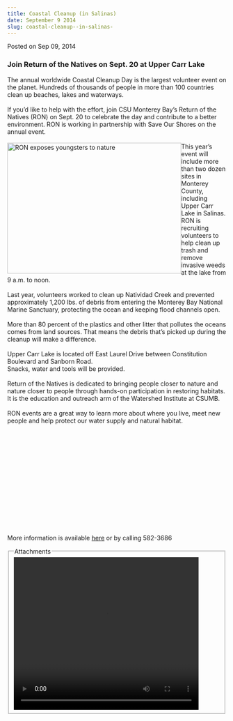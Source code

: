 ```yaml
---
title: Coastal Cleanup (in Salinas)
date: September 9 2014
slug: coastal-cleanup--in-salinas-
---
```





<span class="date">Posted on Sep 09, 2014    </span>
<h3>Join Return of the Natives on Sept. 20 at Upper Carr Lake</h3>
<p>The annual worldwide Coastal Cleanup Day is the largest
volunteer event on the planet. Hundreds of thousands of people in
more than 100 countries clean up beaches, lakes and
waterways.<br>
<br>
If you&#x2019;d like to help with the effort, join CSU Monterey Bay&#x2019;s
Return of the Natives (RON) on Sept. 20 to celebrate the day and
contribute to a better environment. RON is working in partnership
with Save Our Shores on the annual event.<br>
<br>
<img alt="RON exposes youngsters to nature" src="http://news.csumb.edu/sites/default/files/65/attachments/news/images/ron_photo_1_0.jpg" style="width:400px; height:300px; float:left">This year&#x2019;s event
will include more than two dozen sites in Monterey County,
including Upper Carr Lake in Salinas. RON is recruiting volunteers
to help clean up trash and remove invasive weeds at the lake from 9
a.m. to noon.<br>
<br>
Last year, volunteers worked to clean up Natividad Creek and
prevented approximately 1,200 lbs. of debris from entering the
Monterey Bay National Marine Sanctuary, protecting the ocean and
keeping flood channels open.<br>
<br>
More than 80 percent of the plastics and other litter that pollutes
the oceans comes from land sources. That means the debris that&#x2019;s
picked up during the cleanup will make a difference.<br>
<br>
Upper Carr Lake is located off East Laurel Drive between
Constitution Boulevard and Sanborn Road.<br>
Snacks, water and tools will be provided.<br>
<br>
Return of the Natives is dedicated to bringing people closer to
nature and nature closer to people through hands-on participation
in restoring habitats. It is the education and outreach arm of the
Watershed Institute at CSUMB.<br>
<br>
RON events are a great way to learn more about where you live, meet
new people and help protect our water supply and natural
habitat.&#x2028;&#x2028;</br></br></br></br></br></br></br></br></br></br></br></img></br></br></br></br></p>
<p>More information is available <a href="http://ron.csumb.edu" rel="nofollow">here</a>&#xA0;or&#xA0;by calling 582-3686</p>
<fieldset class="fieldgroup group-attachments">
<legend>Attachments</legend>
<div class="field field-type-emvideo field-field-attach-video">
<div class="field-items">
<div class="field-item odd">
<div class="emvideo emvideo-video emvideo-youtube">
<div class="emfield-emvideo emfield-emvideo-youtube">
<div id="emvideo-youtube-flash-wrapper-1">
<!--<object type="application/x-shockwave-flash" height="350" width="425" data="http://www.youtube.com/v/P7TdFP9p9yI&amp;rel=0&amp;enablejsapi=1&amp;playerapiid=ytplayer&amp;fs=1" id="emvideo-youtube-flash-1">
          <param name="movie" value="http://www.youtube.com/v/P7TdFP9p9yI&amp;rel=0&amp;enablejsapi=1&amp;playerapiid=ytplayer&amp;fs=1" />
          <param name="allowScriptAccess" value="sameDomain"/>
          <param name="quality" value="best"/>
          <param name="allowFullScreen" value="true"/>
          <param name="bgcolor" value="#FFFFFF"/>
          <param name="scale" value="noScale"/>
          <param name="salign" value="TL"/>
          <param name="FlashVars" value="playerMode=embedded" />
          <param name="wmode" value="transparent" />
        </object>-->
<video controls="" width="425" height="350">
<source src="http://r5---sn-o097zne6.googlevideo.com/videoplayback?id=o-AF1nq45Ntx3LDdQfwhCGqC76rgURIchFTDE6Aa7lLPS4&amp;pl=23&amp;signature=2B773ABFC56BF76519B665F15B0F4D83B8AD5EFD.7B89B7A945C1826B6253244BC6598D8F287D210F&amp;mm=31&amp;ipbits=0&amp;dur=42.771&amp;itag=18&amp;ratebypass=yes&amp;sver=3&amp;expire=1422340150&amp;initcwndbps=4341250&amp;mt=1422318466&amp;ip=198.189.249.65&amp;key=yt5&amp;ms=au&amp;fexp=900718,907263,916104,923368,927622,929821,930676,936121,9406392,941004,943917,947225,948124,952302,952605,952901,955301,957103,957105,957201,959701&amp;upn=ktboTV60o2Q&amp;source=youtube&amp;sparams=dur,id,initcwndbps,ip,ipbits,itag,mm,ms,mv,pl,ratebypass,source,upn,expire&amp;mv=m&amp;name=P7TdFP9p9yI" type="video/mp4"/></video></div>
</div>
</div>
</div>
</div>
</div>
</fieldset>






